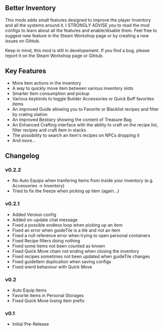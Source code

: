 ## Better Inventory

This mods adds small features designed to improve the player Inventory and all the systems around it.
I STRONGLY ADVISE you to read the mod configs to learn about all the features and enable/disable them.
Feel free to suggest new feature in the Steam Workshop page or by creating a new issues on Gihtub. 

Keep in mind, this mod is still in developement. If you find a bug, please report it on the Steam Workshop page or Gihtub.

## Key Features
 - More item actions in the inventory
 - A way to quickly move item between various inventory slots
 - Smarter item consumption and pickup
 - Various keybinds to toggle Builder Accessories or Quick Buff favorites items
 - An improved Guide allowing you to Favorite or Blacklist recipes and filter by crating station
 - An improved Bestiary showing the content of Treasure Bag 
 - An Enhanced Crafting interface with the ability to craft on the recipe list, filter recipes and craft item in stacks 
 - The possibility to search an item's recipes on NPCs dropping it
 - And more...

## Changelog


### v0.2.2
- No Auto Equips when tranfering items from inside your inventory (e.g. Accessories -> Inventory)
- Tried to fix the freeze when picking up item (again...)

### v0.2.1
- Added Version config
- Added on-update chat message
- Fixed a possible endless loop when picking up an item
- Fixed an error when guideTile is a tile and not an item			
- Fixed a null reference error when trying to open personal containers
- Fixed Recipe filters doing nothing
- Fixed some items not been counted as known
- Fixed Quick Move chain not ending when closing the inventory
- Fixed recipes sometimes not been updated when guideTile changes
- Fixed guideItem duplication when saving configs
- Fixed wierd behaviour with Quick Move

### v0.2
- Auto Equip items
- Favorite items in Personal Storages
- Fixed Quick Move losing item prefix

### v0.1
- Initial Pre-Release
